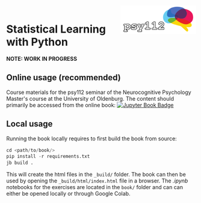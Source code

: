 <div style="padding-top:1em; padding-bottom: 0.5em;">
<img src="logo.png" width =200 align="right" />
</div>

# Statistical Learning with Python

**NOTE: WORK IN PROGRESS**

## Online usage (recommended)

Course materials for the psy112 seminar of the Neurocognitive Psychology Master's course at the University of Oldenburg. The content should primarily be accessed from the online book: [![Jupyter Book Badge](https://jupyterbook.org/badge.svg)](https://ConniBuschmann.github.io/psy112/)

## Local usage

Running the book locally requires to first build the book from source:

```python
cd <path/to/book/>
pip install -r requirements.txt
jb build .
```

This will create the html files in the `_build/` folder. The book can then be used by opening the `_build/html/index.html` file in a browser. The *.ipynb* notebooks for the exercises are located in the `book/` folder and can can either be opened locally or through Google Colab.
